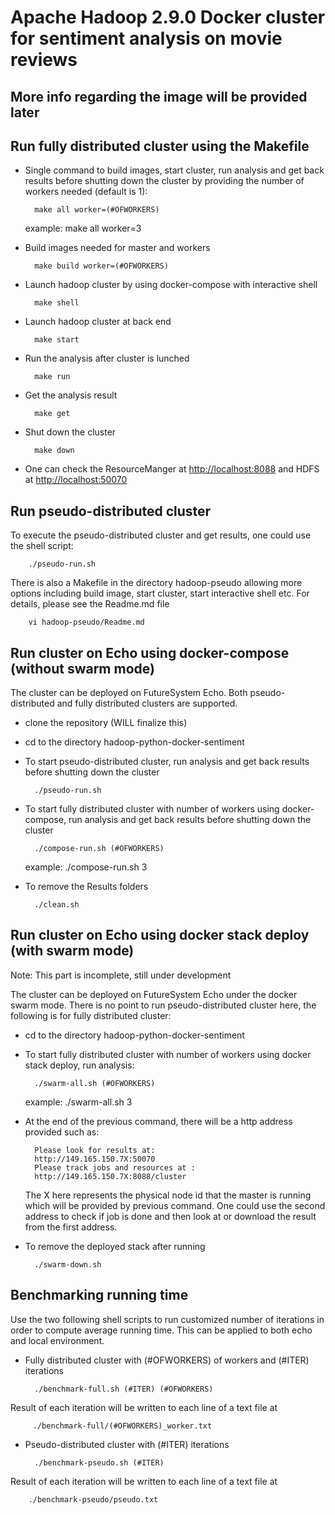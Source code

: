 # Apache Hadoop 2.9.0 Docker cluster for sentiment analysis on movie reviews

## More info regarding the image will be provided later

## Run fully distributed cluster using the Makefile

* Single command to build images, start cluster, run analysis and get back results before shutting down the cluster by providing the number of workers needed (default is 1):

		make all worker=(#OFWORKERS)

	example: 
		make all worker=3

* Build images needed for master and workers

		make build worker=(#OFWORKERS)
		
* Launch hadoop cluster by using docker-compose with interactive shell

		make shell

* Launch hadoop cluster at back end

		make start

* Run the analysis after cluster is lunched

		make run

* Get the analysis result

		make get

* Shut down the cluster

		make down
		
* One can check the ResourceManger at [http://localhost:8088](http://localhost:8088) and HDFS at [http://localhost:50070](http://localhost:50070)

## Run pseudo-distributed cluster 

To execute the pseudo-distributed cluster and get results, one could use the shell script:

		./pseudo-run.sh

There is also a Makefile in the directory hadoop-pseudo allowing more options including build image, start cluster, start interactive shell etc. For details, please see the Readme.md file

		vi hadoop-pseudo/Readme.md

## Run cluster on Echo using docker-compose (without swarm mode)

The cluster can be deployed on FutureSystem Echo. Both pseudo-distributed and fully distributed clusters are supported. 

* clone the repository (WILL finalize this)
* cd to the directory hadoop-python-docker-sentiment
* To start pseudo-distributed cluster, run analysis and get back results before shutting down the cluster

		./pseudo-run.sh

* To start fully distributed cluster with number of workers using docker-compose, run analysis and get back results before shutting down the cluster 

		./compose-run.sh (#OFWORKERS)

	example:
		./compose-run.sh 3

* To remove the Results folders

		./clean.sh


## Run cluster on Echo using docker stack deploy (with swarm mode)

Note: This part is incomplete, still under development

The cluster can be deployed on FutureSystem Echo under the docker swarm mode. There is no point to run pseudo-distributed cluster here, the following is for fully distributed cluster:

* cd to the directory hadoop-python-docker-sentiment
* To start fully distributed cluster with number of workers using docker stack deploy, run analysis: 

		./swarm-all.sh (#OFWORKERS)

	example:
		./swarm-all.sh 3

* At the end of the previous command, there will be a http address provided such as:

		Please look for results at:
		http://149.165.150.7X:50070
		Please track jobs and resources at : 
		http://149.165.150.7X:8088/cluster

	The X here represents the physical node id that the master is running which will be provided by previous command. One could use the second address to check if job is done and then look at or download the result from the first address. 

* To remove the deployed stack after running

		./swarm-down.sh


## Benchmarking running time

Use the two following shell scripts to run customized number of iterations in order to compute average running time. This can be applied to both echo and local environment. 

* Fully distributed cluster with (#OFWORKERS) of workers and (#ITER) iterations

		./benchmark-full.sh (#ITER) (#OFWORKERS)
Result of each iteration will be written to each line of a text file at

		 ./benchmark-full/(#OFWORKERS)_worker.txt

* Pseudo-distributed cluster with (#ITER) iterations

		./benchmark-pseudo.sh (#ITER) 
Result of each iteration will be written to each line of a text file at 

		./benchmark-pseudo/pseudo.txt
